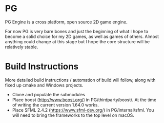 # PG
PG Engine is a cross platform, open source 2D game engine.

For now PG is very bare bones and just the beginning of what I hope to become a solid choice for my 2D games, as well as games of others. Almost anything could change at this stage but I hope the core structure will be relatively stable.

# Build Instructions

More detailed build instructions / automation of build will follow, along with fixed up cmake and Windows projects.

- Clone and populate the submodules
- Place boost (http://www.boost.org/) in PG/thirdparty/boost/. At the time of writing the current version 1.64.0 works.
- Place SFML 2.4.2 (https://www.sfml-dev.org/) in PG/internal/sfml. You will need to bring the frameworks to the top level on macOS.
